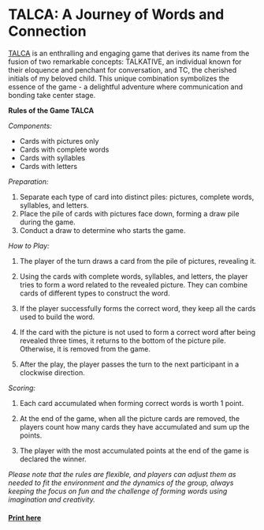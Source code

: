# TALCA: A Journey of Words and Connection

[TALCA](https://espigah.github.io/talca/) is an enthralling and engaging game that derives its name from the fusion of two remarkable concepts: TALKATIVE, an individual known for their eloquence and penchant for conversation, and TC, the cherished initials of my beloved child. This unique combination symbolizes the essence of the game - a delightful adventure where communication and bonding take center stage.

**Rules of the Game TALCA**

*Components:*

- Cards with pictures only
- Cards with complete words
- Cards with syllables
- Cards with letters

*Preparation:*

1. Separate each type of card into distinct piles: pictures, complete words, syllables, and letters.
2. Place the pile of cards with pictures face down, forming a draw pile during the game.
3. Conduct a draw to determine who starts the game.

*How to Play:*

1. The player of the turn draws a card from the pile of pictures, revealing it.

2. Using the cards with complete words, syllables, and letters, the player tries to form a word related to the revealed picture. They can combine cards of different types to construct the word.

3. If the player successfully forms the correct word, they keep all the cards used to build the word.

4. If the card with the picture is not used to form a correct word after being revealed three times, it returns to the bottom of the picture pile. Otherwise, it is removed from the game.

5. After the play, the player passes the turn to the next participant in a clockwise direction.

*Scoring:*

1. Each card accumulated when forming correct words is worth 1 point.

2. At the end of the game, when all the picture cards are removed, the players count how many cards they have accumulated and sum up the points.

3. The player with the most accumulated points at the end of the game is declared the winner.

*Please note that the rules are flexible, and players can adjust them as needed to fit the environment and the dynamics of the group, always keeping the focus on fun and the challenge of forming words using imagination and creativity.*


#### [Print here](https://espigah.github.io/talca/)